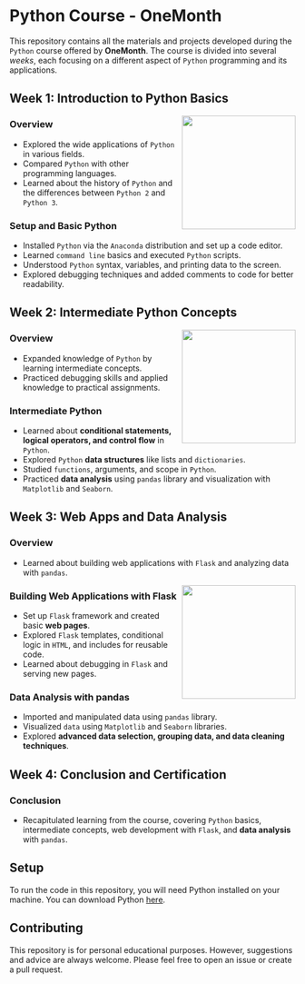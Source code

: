 # Python Course - OneMonth

This repository contains all the materials and projects developed during the `Python` course offered by **OneMonth**. The course is divided into several  *weeks*, each focusing on a different aspect of `Python` programming and its applications.

## Week 1: Introduction to Python Basics

<img align="right" src="https://user-images.githubusercontent.com/25181517/183423507-c056a6f9-1ba8-4312-a350-19bcbc5a8697.png" width="200">

### Overview
- Explored the wide applications of `Python` in various fields.
- Compared `Python` with other programming languages.
- Learned about the history of `Python` and the differences between `Python 2` and `Python 3`.

### Setup and Basic Python
- Installed `Python` via the `Anaconda` distribution and set up a code editor.
- Learned `command line` basics and executed `Python` scripts.
- Understood `Python` syntax, variables, and printing data to the screen.
- Explored debugging techniques and added comments to code for better readability.

## Week 2: Intermediate Python Concepts

<img align="right" src="https://user-images.githubusercontent.com/25181517/183914128-3fc88b4a-4ac1-40e6-9443-9a30182379b7.png" width="200">


### Overview
- Expanded knowledge of `Python` by learning intermediate concepts.
- Practiced debugging skills and applied knowledge to practical assignments.

### Intermediate Python
- Learned about **conditional statements, logical operators, and control flow** in `Python`.
- Explored `Python` **data structures** like lists and `dictionaries`.
- Studied `functions`, arguments, and scope in `Python`.
- Practiced **data analysis** using `pandas` library and visualization with `Matplotlib` and `Seaborn`.

## Week 3: Web Apps and Data Analysis

### Overview
- Learned about building web applications with `Flask` and analyzing data with `pandas`.

<img align="right" src="https://user-images.githubusercontent.com/25181517/183423775-2276e25d-d43d-4e58-890b-edbc88e915f7.png" width="200">

### Building Web Applications with Flask
- Set up `Flask` framework and created basic **web pages**.
- Explored `Flask` templates, conditional logic in `HTML`, and includes for reusable code.
- Learned about debugging in `Flask` and serving new pages.


### Data Analysis with pandas
- Imported and manipulated data using `pandas` library.
- Visualized `data` using `Matplotlib` and `Seaborn` libraries.
- Explored **advanced data selection, grouping data, and data cleaning techniques**.

## Week 4: Conclusion and Certification

### Conclusion
- Recapitulated learning from the course, covering `Python` basics, intermediate concepts, web development with `Flask`, and **data analysis** with `pandas`.

## Setup

To run the code in this repository, you will need Python installed on your machine. You can download Python [here](https://www.python.org/downloads/).

## Contributing

This repository is for personal educational purposes. However, suggestions and advice are always welcome. Please feel free to open an issue or create a pull request.
